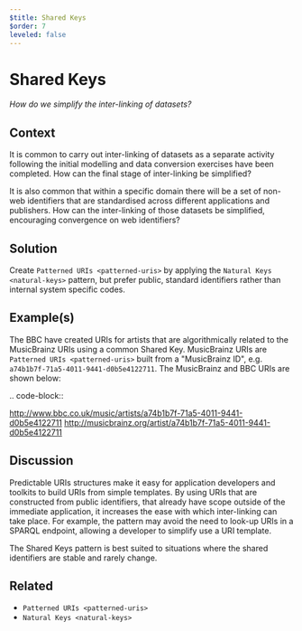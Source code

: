 ```yaml
---
$title: Shared Keys
$order: 7
leveled: false
---
```


# Shared Keys

  *How do we simplify the inter-linking of datasets?*

## Context

It is common to carry out inter-linking of datasets as a separate
activity following the initial modelling and data conversion
exercises have been completed. How can the final stage of
inter-linking be simplified?

It is also common that within a specific domain there will be a
set of non-web identifiers that are standardised across different
applications and publishers. How can the inter-linking of those
datasets be simplified, encouraging convergence on web
identifiers?

## Solution

Create `Patterned URIs <patterned-uris>` by applying the
`Natural Keys <natural-keys>` pattern, but prefer public,
standard identifiers rather than internal system specific codes.

## Example(s)

The BBC have created URIs for artists that are algorithmically
related to the MusicBrainz URIs using a common Shared Key.
MusicBrainz URIs are `Patterned URIs <patterned-uris>`
built from a "MusicBrainz ID", e.g.
``a74b1b7f-71a5-4011-9441-d0b5e4122711``. The MusicBrainz and BBC
URIs are shown below:

.. code-block::

   http://www.bbc.co.uk/music/artists/a74b1b7f-71a5-4011-9441-d0b5e4122711
   http://musicbrainz.org/artist/a74b1b7f-71a5-4011-9441-d0b5e4122711

## Discussion

Predictable URIs structures make it easy for application
developers and toolkits to build URIs from simple templates. By
using URIs that are constructed from public identifiers, that
already have scope outside of the immediate application, it
increases the ease with which inter-linking can take place. For
example, the pattern may avoid the need to look-up URIs in a
SPARQL endpoint, allowing a developer to simplify use a URI
template.

The Shared Keys pattern is best suited to situations where the
shared identifiers are stable and rarely change.

## Related

- `Patterned URIs <patterned-uris>`
- `Natural Keys <natural-keys>`
